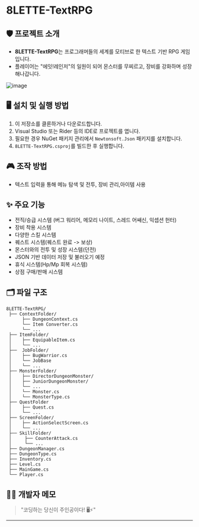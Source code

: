 # 8LETTE-TextRPG

## 🛡️ 프로젝트 소개
- **8LETTE-TextRPG**는 프로그래머들의 세계를 모티브로 한 텍스트 기반 RPG 게임입니다.
- 플레이어는 "에잇!레인저"의 일원이 되어 몬스터를 무찌르고, 장비를 강화하며 성장해나갑니다.

![image](https://github.com/user-attachments/assets/09d4a2ce-0777-4ef5-96e6-673fe296f2bb)

## 🖥️ 설치 및 실행 방법
1. 이 저장소를 클론하거나 다운로드합니다.
2. Visual Studio 또는 Rider 등의 IDE로 프로젝트를 엽니다.
3. 필요한 경우 NuGet 패키지 관리에서 `Newtonsoft.Json` 패키지를 설치합니다.
4. `8LETTE-TextRPG.csproj`를 빌드한 후 실행합니다.

## 🎮 조작 방법
- 텍스트 입력을 통해 메뉴 탐색 및 전투, 장비 관리,아이템 사용

## ✨ 주요 기능
- 전직/승급 시스템 (버그 워리어, 메모리 나이트, 스레드 어쌔신, 익셉션 헌터)
- 장비 착용 시스템
- 다양한 스킬 시스템
- 퀘스트 시스템(퀘스트 완료 -> 보상)
- 몬스터와의 전투 및 성장 시스템(던전)
- JSON 기반 데이터 저장 및 불러오기 예정
- 휴식 시스템(Hp/Mp 회복 시스템)
- 상점 구매/판매 시스템

## 🗂️ 파일 구조
```plaintext
8LETTE-TextRPG/
 ├── ContextFolder/
      ├── DungeonContext.cs
      └── Item Converter.cs
      └── ...
 ├── ItemFolder/
 │    ├── EquipableItem.cs
 │    └── ...
 ├──  JobFolder/
 │    ├── BugWarrior.cs
 │    └── JobBase
 │    └── ...
 ├── MonsterFolder/
 │    ├── DirectorDungeonMonster/
 │    ├── JuniorDungeonMonster/
 │    └── ...
 │    └── Monster.cs
 │    └── MonsterType.cs
 ├── QuestFolder
 │    ├── Quest.cs
 │    └── ...
 ├── ScreenFolder/
 │    ├── ActionSelectScreen.cs
 │    └── ...
 ├── SkillFolder/
 │     ├── CounterAttack.cs
 │     └── ...
 ├── DungeonManager.cs
 ├── DungeonType.cs
 ├── Inventory.cs
 ├── Level.cs
 ├── MainGame.cs
 └── Player.cs
```

## 🧙‍♂️ 개발자 메모
> "코딩하는 당신이 주인공이다! 🖥️⚡"

---

